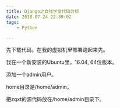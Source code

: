 ```yaml
---
title: Django之自强学堂代码分析
date: 2018-07-24 22:30:02
tags:
	- Python

---
```




先下载代码。在我的虚拟机里部署跑起来先。

我在一个新安装的Ubuntu里，16.04, 64位版本。

添加一个admin用户。

home目录是/home/admin。

把zqxt的源代码放在/home/admin目录下。

